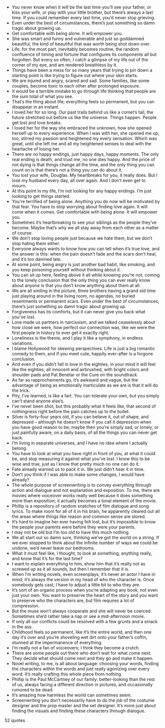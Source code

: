  - You never know when it will be the last time you’ll see your father, or kiss your wife, or play with your little brother, but there’s always a last time. If you could remember every last time, you’d never stop grieving.
 - Even under the best of circumstances, there’s just something so damn tragic about growing up.
 - Get comfortable with being alone. It will empower you.
 - She was smart and funny and vulnerable and just so goddamned beautiful, the kind of beautiful that was worth being shot down over.
 - Life, for the most part, inevitably becomes routine, the random confluence of timing and fortune that configures its components all but forgotten. But every so often, I catch a glimpse of my life out of the corner of my eye, and am rendered breathless by it.
 - Things have been a mess for so many years that trying to pin down a starting point is like trying to figure out where your skin starts.
 - We are injured and angry, scared and sad. Some families, like some couples, become toxic to each other after prolonged exposure.
 - It would be a terrible mistake to go through life thinking that people are the sum total of what you see.
 - That’s the thing about life; everything feels so permanent, but you can disappear in an instant.
 - I loved her for so long. Our past trails behind us like a comet’s tail, the future stretched out before us like the universe. Things happen. People get lost and love breaks.
 - I loved her for the way she embraced the unknown, how she opened herself up to every experience. When I was with her, she opened me up, too, stirred my passion and heightened my every sensation. Which was great, until she left me and all my heightened senses to deal with the heartache of losing her.
 - There are no happy endings, just happy days, happy moments. The only real ending is death, and trust me, no one dies happy. And the price of not dying is that things change all the time, and the only thing you can count on is that there’s not a thing you can do about it.
 - You lost your wife, Douglas. My heartbreaks for you, it really does. But I lose my husband every day, all over again. And I don’t even get to mourn.
 - At this point in my life, I’m not looking for any happy endings. I’m just looking to get things started.
 - You’re terrified of being alone. Anything you do now will be motivated by that fear. You have to stop worrying about finding love again. It will come when it comes. Get comfortable with being alone. It will empower you.
 - Sometimes it’s heartbreaking to see your siblings as the people they’ve become. Maybe that’s why we all stay away from each other as a matter of course.
 - We don’t stop loving people just because we hate them, but we don’t stop hating them either.
 - Everyone always wants to know how you can tell when it’s true love, and the answer is this: when the pain doesn’t fade and the scars don’t heal, and it’s too damned late.
 - At some point, being angry is just another bad habit, like smoking, and you keep poisoning yourself without thinking about it.
 - You can sit up here, feeling above it all while knowing you’re not, coming to the lonely conclusion that the only thing you can ever really know about anyone is that you don’t know anything about them at all.
 - We are all smiling in the picture, three brothers having a grand old time just playing around in the living room, no agendas, no buried resentments or permanent scars. Even under the best of circumstances, there’s just something so damn tragic about growing up.
 - Forgiveness has its comforts, but it can never give you back what you’ve lost.
 - Love made us partners in narcissism, and we talked ceaselessly about how close we were, how perfect our connection was, like we were the first people in history to ever get it exactly right.
 - Loneliness is the theme, and I play it like a symphony, in endless variations.
 - I blame Hollywood for skewing perspectives. Life is just a big romantic comedy to them, and if you meet cute, happily ever-after is a forgone conclusion.
 - And even if you didn’t fall in love in the eighties, in your mind it will feel like the eighties, all innocent and airbrushed, with bright colors and shoulder pads and Pat Benetar or the Cure on the soundtrack.
 - As far as rapprochements go, it’s awkward and vague, but the advantage of being as emotionally inarticulate as we are is that it will do the trick.
 - Pity, I’ve learned, is like a fart. You can tolerate your own, but you simply can’t stand anyone else’s.
 - I’ve never been shot, but this probably what it feels like, that second of nothingness right before the pain catches up to the bullet.
 - Silver is forty-four years old, if you can believe it, out of shape, and depressed – although he doesn’t know if you call it depression when you have good reason to be; maybe then you’re simply sad, or lonely, or just painfully aware, on a daily basis, of all the things you can never get back.
 - I’m living in separate universes, and I have no idea where I actually belong.
 - You have to look at what you have right in front of you, at what it could be, and stop measuring it against what you’ve lost. I know this to be wise and true, just as I know that pretty much no one can do it.
 - Fate already warned us to pack it in. We just didn’t hear it in time.
 - Don’t you think if I was able to make some changes, I would have already?
 - The whole purpose of screenwriting is to convey everything through action and dialogue and not explanation and exposition. To me, there are movies where voiceover works really well because it does something more than exposition; it actually becomes a tonal element of the movie.
 - Phillip is a repository of random snatches of film dialogue and song lyrics. To make room for all of it in his brain, he apparently cleared out all the areas where things like reason and common sense are stored.
 - It’s hard to imagine her ever having felt lost, but it’s impossible to know the people your parents were before they were your parents.
 - I may not be old but I’m too old to have this much nothing.
 - We all start out so damn sure, thinking we’ve got the world on a string. If we ever stopped to think about the infinite number of ways we could be undone, we’d never leave our bedrooms.
 - What it must feel like, I thought, to look at something, anything really, and know that it’s for the last time?
 - I want to explain everything to him, show him that it’s really not as screwed up as it all sounds, but then I remember that it is.
 - When I’m writing novels, even screenplays, it’s never an actor I have in mind; it’s always the version in my head of who the character is. Once somebody gets cast, I have to adjust a little bit to who they are.
 - It’s sort of an organic process when you’re adapting any book, not even just your own. You want to preserve the heart of the story and you want to preserve who the characters are, but film requires a lot of compression.
 - But the muse won’t always cooperate and she will never be coerced. Sometimes she’d rather take a nap or see a mid-afternoon movie.
 - If only all our conflicts could be resolved with a few grunts and a smack in the ass.
 - Childhood feels so permanent, like it’s the entire world, and then one day it’s over and you’re shoveling wet dirt onto your father’s coffin, stunned at the impermanence of everything.
 - I’m really not a fan of voiceovers; I think they become a crutch.
 - There are some people out there who don’t wait for what come next. They decide what should come next and they go and make it happen.
 - Novel writing, to me, is all about language: choosing your words, finding the characters within the words and just really agonizing over every word. It’s really crafting this whole piece from nothing.
 - Phillip is the Paul McCartney of our family: better-looking than the rest of us, always facing a different direction in pictures, and occasionally rumored to be dead.
 - It’s amazing how harmless the world can sometimes seem.
 - Screenwriting you don’t necessarily have to do the job of the costume designer and the prop master and the set designer. It’s more just about finding the visuals and finding these characters through dialogue.

52 quotes